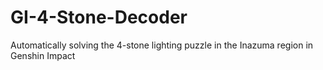 # GI-4-Stone-Decoder
Automatically solving the 4-stone lighting puzzle in the Inazuma region in Genshin Impact

